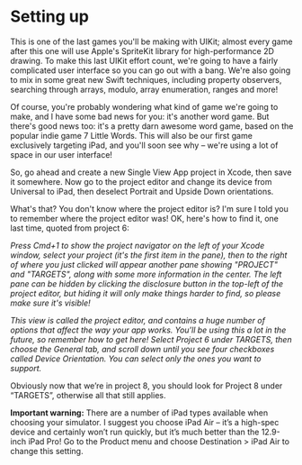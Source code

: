 # Setting up

This is one of the last games you'll be making with UIKit; almost every game after this one will use Apple's SpriteKit library for high-performance 2D drawing. To make this last UIKit effort count, we're going to have a fairly complicated user interface so you can go out with a bang. We're also going to mix in some great new Swift techniques, including property observers, searching through arrays, modulo, array enumeration, ranges and more!

Of course, you're probably wondering what kind of game we're going to make, and I have some bad news for you: it's another word game. But there's good news too: it's a pretty darn awesome word game, based on the popular indie game 7 Little Words. This will also be our first game exclusively targeting iPad, and you'll soon see why – we're using a lot of space in our user interface!

So, go ahead and create a new Single View App project in Xcode, then save it somewhere. Now go to the project editor and change its device from Universal to iPad, then deselect Portrait and Upside Down orientations.

What's that? You don't know where the project editor is? I'm sure I told you to remember where the project editor was! OK, here's how to find it, one last time, quoted from project 6:

*Press Cmd+1 to show the project navigator on the left of your Xcode window, select your project (it's the first item in the pane), then to the right of where you just clicked will appear another pane showing "PROJECT" and "TARGETS", along with some more information in the center. The left pane can be hidden by clicking the disclosure button in the top-left of the project editor, but hiding it will only make things harder to find, so please make sure it's visible!*

*This view is called the project editor, and contains a huge number of options that affect the way your app works. You'll be using this a lot in the future, so remember how to get here! Select Project 6 under TARGETS, then choose the General tab, and scroll down until you see four checkboxes called Device Orientation. You can select only the ones you want to support.*

Obviously now that we’re in project 8, you should look for Project 8 under “TARGETS”, otherwise all that still applies.

**Important warning:** There are a number of iPad types available when choosing your simulator. I suggest you choose iPad Air – it’s a high-spec device and certainly won’t run quickly, but it’s much better than the 12.9-inch iPad Pro! Go to the Product menu and choose Destination > iPad Air to change this setting.
